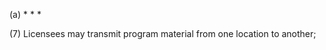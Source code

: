 (a) * * *

(7) Licensees may transmit program material from one location to another;
                                    

